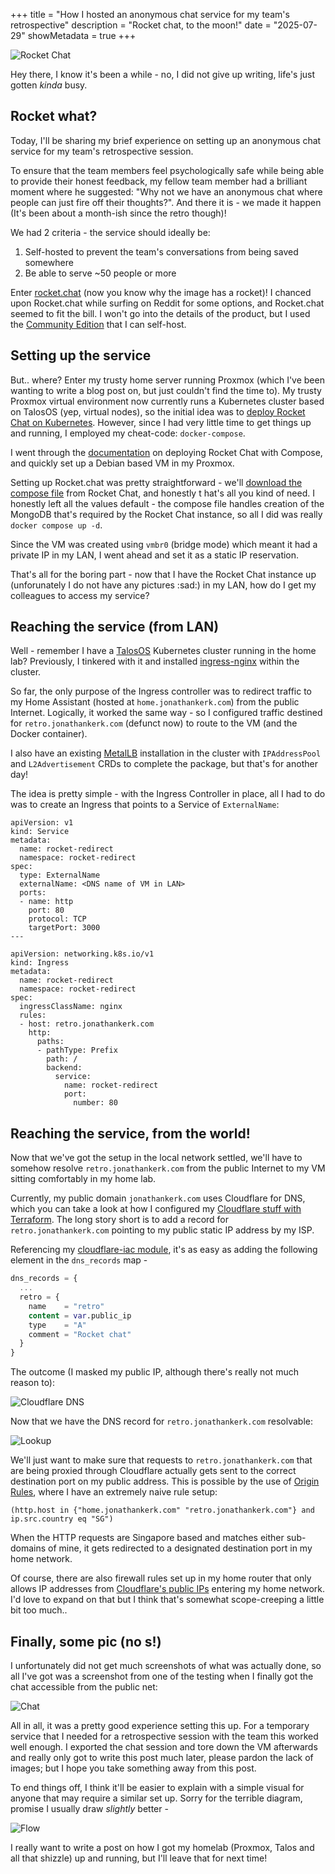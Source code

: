 +++
title = "How I hosted an anonymous chat service for my team's retrospective"
description = "Rocket chat, to the moon!"
date = "2025-07-29"
showMetadata = true
+++

![Rocket Chat](../../blogs/003-rocket-retro/images/rocket-retro.png)

Hey there, I know it's been a while - no, I did not give up writing, life's just gotten *kinda* busy.

## Rocket what?

Today, I'll be sharing my brief experience on setting up an anonymous chat service for my team's retrospective session.

To ensure that the team members feel psychologically safe while being able to provide their honest feedback, my fellow team member had a brilliant moment where he suggested: "Why not we have an anonymous chat where people can just fire off their thoughts?". And there it is - we made it happen (It's been about a month-ish since the retro though)!

We had 2 criteria - the service should ideally be: 

1. Self-hosted to prevent the team's conversations from being saved somewhere
1. Be able to serve ~50 people or more

Enter [rocket.chat](https://www.rocket.chat/) (now you know why the image has a rocket)! I chanced upon Rocket.chat while surfing on Reddit for some options, and Rocket.chat seemed to fit the bill. I won't go into the details of the product, but I used the [Community Edition](https://docs.rocket.chat/v1/docs/our-plans#community) that I can self-host.

## Setting up the service

But.. where? Enter my trusty home server running Proxmox (which I've been wanting to write a blog post on, but just couldn't find the time to). My trusty Proxmox virtual environment now currently runs a Kubernetes cluster based on TalosOS (yep, virtual nodes), so the initial idea was to [deploy Rocket Chat on Kubernetes](https://docs.rocket.chat/docs/configuring-rocketchat-with-kubernetes). However, since I had very little time to get things up and running, I employed my cheat-code: `docker-compose`.

I went through the [documentation](https://docs.rocket.chat/docs/deploy-with-docker-docker-compose) on deploying Rocket Chat with Compose, and quickly set up a Debian based VM in my Proxmox.

Setting up Rocket.chat was pretty straightforward - we'll [download the compose file](https://docs.rocket.chat/docs/deploy-with-docker-docker-compose#step-2-fetch-the-compose-file) from Rocket Chat, and honestly t hat's all you kind of need. I honestly left all the values default - the compose file handles creation of the MongoDB that's required by the Rocket Chat instance, so all I did was really `docker compose up -d`.

Since the VM was created using `vmbr0` (bridge mode) which meant it had a private IP in my LAN, I went ahead and set it as a static IP reservation. 

That's all for the boring part - now that I have the Rocket Chat instance up (unforunately I do not have any pictures :sad:) in my LAN, how do I get my colleagues to access my service?

## Reaching the service (from LAN)

Well - remember I have a [TalosOS](https://www.talos.dev/) Kubernetes cluster running in the home lab? Previously, I tinkered with it and installed [ingress-nginx](https://github.com/kubernetes/ingress-nginx) within the cluster.

So far, the only purpose of the Ingress controller was to redirect traffic to my Home Assistant (hosted at `home.jonathankerk.com`) from the public Internet. Logically, it worked the same way - so I configured traffic destined for `retro.jonathankerk.com` (defunct now) to route to the VM (and the Docker container).

I also have an existing [MetalLB](https://metallb.io/) installation in the cluster with `IPAddressPool` and `L2Advertisement` CRDs to complete the package, but that's for another day!

The idea is pretty simple - with the Ingress Controller in place, all I had to do was to create an Ingress that points to a Service of `ExternalName`:

```
apiVersion: v1
kind: Service
metadata:
  name: rocket-redirect
  namespace: rocket-redirect
spec:
  type: ExternalName
  externalName: <DNS name of VM in LAN>
  ports:
  - name: http
    port: 80
    protocol: TCP
    targetPort: 3000
---

apiVersion: networking.k8s.io/v1
kind: Ingress
metadata:
  name: rocket-redirect
  namespace: rocket-redirect
spec:
  ingressClassName: nginx
  rules:
  - host: retro.jonathankerk.com
    http:
      paths:
      - pathType: Prefix
        path: /
        backend:
          service:
            name: rocket-redirect
            port:
              number: 80
```

## Reaching the service, from the world!

Now that we've got the setup in the local network settled, we'll have to somehow resolve `retro.jonathankerk.com` from the public Internet to my VM sitting comfortably in my home lab.

Currently, my public domain `jonathankerk.com` uses Cloudflare for DNS, which you can take a look at how I configured my [Cloudflare stuff with Terraform](../002-cloudflare-iac/index.md). The long story short is to add a record for `retro.jonathankerk.com` pointing to my public static IP address by my ISP.

Referencing my [cloudflare-iac module](https://github.com/jonzxz/cloudflare-iac/blob/main/main.tf), it's as easy as adding the following element in the `dns_records` map -

```tf
dns_records = {
  ...
  retro = {
    name    = "retro"
    content = var.public_ip
    type    = "A"
    comment = "Rocket chat"
  }
}
```

The outcome (I masked my public IP, although there's really not much reason to):

![Cloudflare DNS](images/cf-dns.png)


Now that we have the DNS record for `retro.jonathankerk.com` resolvable:

![Lookup](images/dns-lookup.png)

We'll just want to make sure that requests to `retro.jonathankerk.com` that are being proxied through Cloudflare actually gets sent to the correct destination port on my public address. This is possible by the use of [Origin Rules](https://developers.cloudflare.com/rules/origin-rules/), where I have an extremely naive rule setup:

```
(http.host in {"home.jonathankerk.com" "retro.jonathankerk.com"} and ip.src.country eq "SG")
```

When the HTTP requests are Singapore based and matches either sub-domains of mine, it gets redirected to a designated destination port in my home network.

Of course, there are also firewall rules set up in my home router that only allows IP addresses from [Cloudflare's public IPs](https://www.cloudflare.com/ips/) entering my home network. I'd love to expand on that but I think that's somewhat scope-creeping a little bit too much..

## Finally, some pic (no s!)
I unfortunately did not get much screenshots of what was actually done, so all I've got was a screenshot from one of the testing when I finally got the chat accessible from the public net:

![Chat](./images/chat.png)

All in all, it was a pretty good experience setting this up. For a temporary service that I needed for a retrospective session with the team this worked well enough. I exported the chat session and tore down the VM afterwards and really only got to write this post much later, please pardon the lack of images; but I hope you take something away from this post. 

To end things off, I think it'll be easier to explain with a simple visual for anyone that may require a similar set up. Sorry for the terrible diagram, promise I usually draw *slightly* better -

![Flow](./images/flow.png)

I really want to write a post on how I got my homelab (Proxmox, Talos and all that shizzle) up and running, but I'll leave that for next time!

